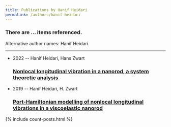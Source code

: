 ```yaml
---
title: Publications by Hanif Heidari
permalink: /authors/hanif-heidari
---
```


<h3 id="number-posts">There are ... items referenced.</h3>
<p id='info-authors'>Alternative author names: Hanif Heidari.</p>
<hr />
<ul class="post-list">
<li><span class='post-meta'>2022 -- Hanif Heidari, Hans Zwart</span><h3><a class='post-link' href="{{ site.baseurl }}/nonlocal-longitudinal-vibration-in-a-nanorod-a-system-theoretic-analysis">Nonlocal longitudinal vibration in a nanorod, a system theoretic analysis</a></h3></li>
<li><span class='post-meta'>2019 -- Hanif Heidari, H. Zwart</span><h3><a class='post-link' href="{{ site.baseurl }}/port-hamiltonian-modelling-of-nonlocal-longitudinal-vibrations-in-a-viscoelastic-nanorod">Port-Hamiltonian modelling of nonlocal longitudinal vibrations in a viscoelastic nanorod</a></h3></li>

</ul>
{% include count-posts.html %}
